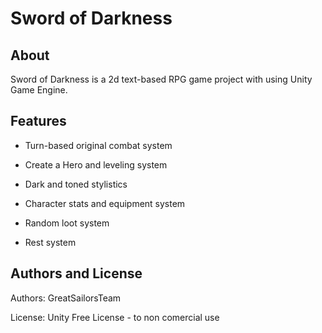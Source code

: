 # Sword of Darkness

## About

Sword of Darkness is a 2d text-based RPG game project with using Unity Game Engine.

## Features

- Turn-based original combat system

- Create a Hero and leveling system

- Dark and toned stylistics

- Character stats and equipment system

- Random loot system

- Rest system

## Authors and License

Authors: GreatSailorsTeam

License: Unity Free License - to non comercial use

